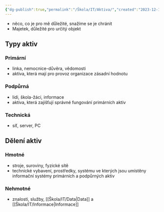 ```yaml
---
{"dg-publish":true,"permalink":"/Škola/IT/Aktiva/","created":"2023-12-18T11:40:49.921+01:00","updated":"2024-05-09T14:57:29.127+02:00"}
---
```


- něco, co je pro mě důležité, snažíme se je chránit
- Majetek, důležité pro určitý objekt
## Typy aktiv
### Primární 
- linka, nemocnice-důvěra, vědomosti
- aktiva, která mají pro provoz organizace zásadní hodnotu
### Podpůrná
- lidi, škola-žáci, informace
- aktiva, která zajišťují správné fungování primárních aktiv
### Technická
- síť, server, PC
## Dělení aktiv
### Hmotné
- stroje, suroviny, fyzické sítě
- technické vybavení, prostředky, systému ve kterých jsou umístěny informační systémy primárních a podpůrných aktiv
### Nehmotné
- znalosti, služby, [[Škola/IT/Data\|Data]] a [[Škola/IT/Informace\|Informace]]